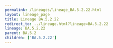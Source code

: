 ```yaml
---
permalink: /lineages/lineage_BA.5.2.22.html
layout: lineage_page
title: Lineage BA.5.2.22
redirect_to: ../lineage.html?lineage=BA.5.2.22
lineage: BA.5.2.22
parent: BA.5.2
children: ['BA.5.2.22']
---
```

